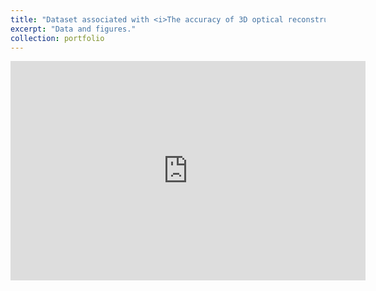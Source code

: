```yaml
---
title: "Dataset associated with <i>The accuracy of 3D optical reconstruction and additive manufacturing processes in reproducing detailed subject-specific anatomy</i> publication"
excerpt: "Data and figures."
collection: portfolio
---
```


<iframe src="https://widgets.figshare.com/articles/5426683/embed?show_title=1" width="568" height="351" allowfullscreen="true" frameborder="0"></iframe>

